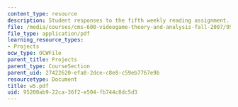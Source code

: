 ```yaml
---
content_type: resource
description: Student responses to the fifth weekly reading assignment.
file: /media/courses/cms-600-videogame-theory-and-analysis-fall-2007/95200ab922ca36f2e504fb744c8dc5d3_w5.pdf
file_type: application/pdf
learning_resource_types:
- Projects
ocw_type: OCWFile
parent_title: Projects
parent_type: CourseSection
parent_uid: 27422620-efa8-2dce-c8e8-c59eb7767e9b
resourcetype: Document
title: w5.pdf
uid: 95200ab9-22ca-36f2-e504-fb744c8dc5d3
---
```

